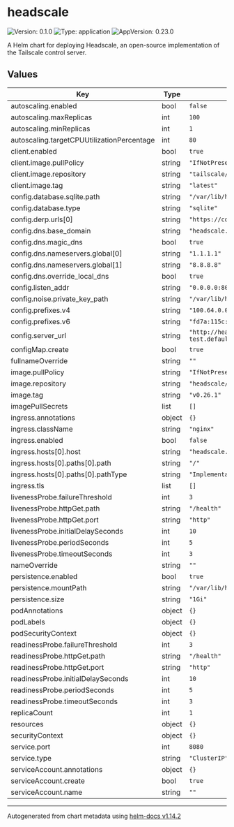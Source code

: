 # headscale

![Version: 0.1.0](https://img.shields.io/badge/Version-0.1.0-informational?style=flat-square) ![Type: application](https://img.shields.io/badge/Type-application-informational?style=flat-square) ![AppVersion: 0.23.0](https://img.shields.io/badge/AppVersion-0.23.0-informational?style=flat-square)

A Helm chart for deploying Headscale, an open-source implementation of the Tailscale control server.

## Values

| Key | Type | Default | Description |
|-----|------|---------|-------------|
| autoscaling.enabled | bool | `false` |  |
| autoscaling.maxReplicas | int | `100` |  |
| autoscaling.minReplicas | int | `1` |  |
| autoscaling.targetCPUUtilizationPercentage | int | `80` |  |
| client.enabled | bool | `true` |  |
| client.image.pullPolicy | string | `"IfNotPresent"` |  |
| client.image.repository | string | `"tailscale/tailscale"` |  |
| client.image.tag | string | `"latest"` |  |
| config.database.sqlite.path | string | `"/var/lib/headscale/db.sqlite"` |  |
| config.database.type | string | `"sqlite"` |  |
| config.derp.urls[0] | string | `"https://controlplane.tailscale.com/derpmap/default"` |  |
| config.dns.base_domain | string | `"headscale.local"` |  |
| config.dns.magic_dns | bool | `true` |  |
| config.dns.nameservers.global[0] | string | `"1.1.1.1"` |  |
| config.dns.nameservers.global[1] | string | `"8.8.8.8"` |  |
| config.dns.override_local_dns | bool | `true` |  |
| config.listen_addr | string | `"0.0.0.0:8080"` |  |
| config.noise.private_key_path | string | `"/var/lib/headscale/noise_private.key"` |  |
| config.prefixes.v4 | string | `"100.64.0.0/10"` |  |
| config.prefixes.v6 | string | `"fd7a:115c:a1e0::/48"` |  |
| config.server_url | string | `"http://headscale-test.default.svc.cluster.local:8080"` |  |
| configMap.create | bool | `true` |  |
| fullnameOverride | string | `""` |  |
| image.pullPolicy | string | `"IfNotPresent"` |  |
| image.repository | string | `"headscale/headscale"` |  |
| image.tag | string | `"v0.26.1"` |  |
| imagePullSecrets | list | `[]` |  |
| ingress.annotations | object | `{}` |  |
| ingress.className | string | `"nginx"` |  |
| ingress.enabled | bool | `false` |  |
| ingress.hosts[0].host | string | `"headscale.local"` |  |
| ingress.hosts[0].paths[0].path | string | `"/"` |  |
| ingress.hosts[0].paths[0].pathType | string | `"ImplementationSpecific"` |  |
| ingress.tls | list | `[]` |  |
| livenessProbe.failureThreshold | int | `3` |  |
| livenessProbe.httpGet.path | string | `"/health"` |  |
| livenessProbe.httpGet.port | string | `"http"` |  |
| livenessProbe.initialDelaySeconds | int | `10` |  |
| livenessProbe.periodSeconds | int | `5` |  |
| livenessProbe.timeoutSeconds | int | `3` |  |
| nameOverride | string | `""` |  |
| persistence.enabled | bool | `true` |  |
| persistence.mountPath | string | `"/var/lib/headscale"` |  |
| persistence.size | string | `"1Gi"` |  |
| podAnnotations | object | `{}` |  |
| podLabels | object | `{}` |  |
| podSecurityContext | object | `{}` |  |
| readinessProbe.failureThreshold | int | `3` |  |
| readinessProbe.httpGet.path | string | `"/health"` |  |
| readinessProbe.httpGet.port | string | `"http"` |  |
| readinessProbe.initialDelaySeconds | int | `10` |  |
| readinessProbe.periodSeconds | int | `5` |  |
| readinessProbe.timeoutSeconds | int | `3` |  |
| replicaCount | int | `1` |  |
| resources | object | `{}` |  |
| securityContext | object | `{}` |  |
| service.port | int | `8080` |  |
| service.type | string | `"ClusterIP"` |  |
| serviceAccount.annotations | object | `{}` |  |
| serviceAccount.create | bool | `true` |  |
| serviceAccount.name | string | `""` |  |

----------------------------------------------
Autogenerated from chart metadata using [helm-docs v1.14.2](https://github.com/norwoodj/helm-docs/releases/v1.14.2)
